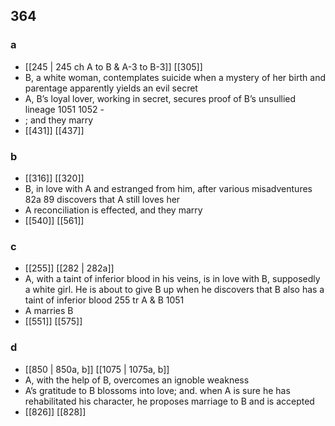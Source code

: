 ## 364
### a
- [[245 | 245 ch A to B &amp; A-3 to B-3]] [[305]] 
- B, a white woman, contemplates suicide when a mystery of her birth and parentage apparently yields an evil secret
- A, B’s loyal lover, working in secret, secures proof of B’s unsullied lineage 1051 1052 -
- ; and they marry
- [[431]] [[437]] 

### b
- [[316]] [[320]] 
- B, in love with A and estranged from him, after various misadventures 82a 89 discovers that A still loves her
- A reconciliation is effected, and they marry
- [[540]] [[561]] 

### c
- [[255]] [[282 | 282a]] 
- A, with a taint of inferior blood in his veins, is in love with B, supposedly a white girl. He is about to give B up when he discovers that B also has a taint of inferior blood 255 tr A &amp; B 1051
- A marries B
- [[551]] [[575]] 

### d
- [[850 | 850a, b]] [[1075 | 1075a, b]] 
- A, with the help of B, overcomes an ignoble weakness
- A’s gratitude to B blossoms into love; and. when A is sure he has rehabilitated his character, he proposes marriage to B and is accepted
- [[826]] [[828]] 


